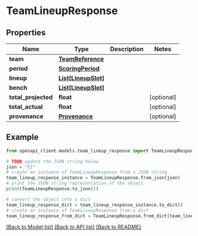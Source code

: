 # TeamLineupResponse


## Properties

Name | Type | Description | Notes
------------ | ------------- | ------------- | -------------
**team** | [**TeamReference**](TeamReference.md) |  | 
**period** | [**ScoringPeriod**](ScoringPeriod.md) |  | 
**lineup** | [**List[LineupSlot]**](LineupSlot.md) |  | 
**bench** | [**List[LineupSlot]**](LineupSlot.md) |  | 
**total_projected** | **float** |  | [optional] 
**total_actual** | **float** |  | [optional] 
**provenance** | [**Provenance**](Provenance.md) |  | [optional] 

## Example

```python
from openapi_client.models.team_lineup_response import TeamLineupResponse

# TODO update the JSON string below
json = "{}"
# create an instance of TeamLineupResponse from a JSON string
team_lineup_response_instance = TeamLineupResponse.from_json(json)
# print the JSON string representation of the object
print(TeamLineupResponse.to_json())

# convert the object into a dict
team_lineup_response_dict = team_lineup_response_instance.to_dict()
# create an instance of TeamLineupResponse from a dict
team_lineup_response_from_dict = TeamLineupResponse.from_dict(team_lineup_response_dict)
```
[[Back to Model list]](../README.md#documentation-for-models) [[Back to API list]](../README.md#documentation-for-api-endpoints) [[Back to README]](../README.md)


